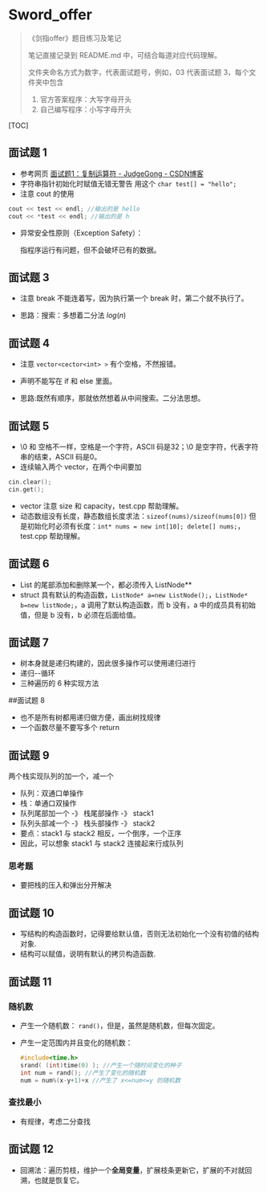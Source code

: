 # Sword_offer
> 《剑指offer》题目练习及笔记
>
> 笔记直接记录到 README.md 中，可结合每道对应代码理解。
>
> 文件夹命名方式为数字，代表面试题号，例如，03 代表面试题 3，每个文件夹中包含
>
> 1. 官方答案程序：大写字母开头
> 2. 自己编写程序：小写字母开头

[TOC]

## 面试题 1

- 参考网页 [面试题1：复制运算符 - JudgeGong - CSDN博客](https://blog.csdn.net/qq_30483585/article/details/79414675)
- 字符串指针初始化时赋值无错无警告 用这个 `char test[] = "hello";`
- 注意 cout  的使用

```c++
cout << test << endl; //输出的是 hello
cout << *test << endl; //输出的是 h
```

- 异常安全性原则（Exception Safety）：

  指程序运行有问题，但不会破坏已有的数据。

## 面试题 3

- 注意 break 不能连着写，因为执行第一个 break 时，第二个就不执行了。

- 思路：搜索：多想着二分法 $log(n)$ 

## 面试题 4

- 注意 `vector<cector<int> >` 有个空格，不然报错。
- 声明不能写在 if 和 else 里面。

- 思路:既然有顺序，那就依然想着从中间搜索。二分法思想。

## 面试题 5

- \0 和 空格不一样，空格是一个字符，ASCII 码是32；\0 是空字符，代表字符串的结束，ASCII 码是0。
- 连续输入两个 vector，在两个中间要加

```c++
cin.clear();
cin.get();
```

- vector 注意 size 和 capacity，test.cpp 帮助理解。
- 动态数组没有长度，静态数组长度求法：`sizeof(nums)/sizeof(nums[0])`
  但是初始化时必须有长度：`int* nums = new int[10]; delete[] nums;`，test.cpp 帮助理解。

## 面试题 6

- List 的尾部添加和删除某一个，都必须传入 ListNode**
- struct 具有默认的构造函数，`ListNode* a=new ListNode();`，`ListNode* b=new listNode;`，a 调用了默认构造函数，而 b 没有，a 中的成员具有初始值，但是 b 没有，b 必须在后面给值。

## 面试题 7

- 树本身就是递归构建的，因此很多操作可以使用递归进行
- 递归--循环
- 三种遍历的 6 种实现方法

##面试题 8

- 也不是所有树都用递归做方便，画出树找规律
- 一个函数尽量不要写多个 return

## 面试题 9

两个栈实现队列的加一个，减一个

- 队列：双通口单操作
- 栈：单通口双操作
- 队列尾部加一个 -》 栈尾部操作 -》 stack1
- 队列头部减一个 -》 栈头部操作 -》 stack2
- 要点：stack1 与 stack2 相反，一个倒序，一个正序
- 因此，可以想象 stack1 与 stack2 连接起来行成队列

### 思考题

- 要把栈的压入和弹出分开解决

## 面试题 10

- 写结构的构造函数时，记得要给默认值，否则无法初始化一个没有初值的结构对象.
- 结构可以赋值，说明有默认的拷贝构造函数.

## 面试题 11

### 随机数

- 产生一个随机数： `rand()`，但是，虽然是随机数，但每次固定。

- 产生一定范围内并且变化的随机数：

  ```c++
  #include<time.h>
  srand( (int)time(0) ); //产生一个随时间变化的种子
  int num = rand(); //产生了变化的随机数
  num = num%(x-y+1)+x //产生了 x<=num<=y 的随机数
  ```

### 查找最小

- 有规律，考虑二分查找

## 面试题 12

- 回溯法：遍历剪枝，维护一个**全局变量**，扩展枝条更新它，扩展的不对就回溯，也就是恢复它。

